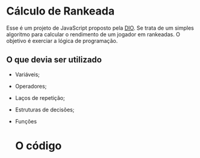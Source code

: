 # Cálculo de Rankeada
Esse é um projeto de JavaScript proposto pela [DIO](https://www.dio.me/). Se trata de um simples algoritmo para calcular o rendimento de um jogador em rankeadas. O objetivo é exerciar a lógica de programação.

## O que devia ser utilizado

- Variáveis;
- Operadores;
- Laços de repetição;
- Estruturas de decisões;
- Funções

  # O código
